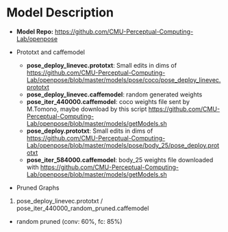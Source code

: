 # Model Description
* **Model Repo:** https://github.com/CMU-Perceptual-Computing-Lab/openpose
* Prototxt and caffemodel
  + **pose_deploy_linevec.prototxt**: Small edits in dims of https://github.com/CMU-Perceptual-Computing-Lab/openpose/blob/master/models/pose/coco/pose_deploy_linevec.prototxt
  + **pose_deploy_linevec.caffemodel**: random generated weights
  + **pose_iter_440000.caffemodel**: coco weights file sent by M.Tomono, maybe download by this script https://github.com/CMU-Perceptual-Computing-Lab/openpose/blob/master/models/getModels.sh
  + **pose_deploy.prototxt**: Small edits in dims of https://github.com/CMU-Perceptual-Computing-Lab/openpose/blob/master/models/pose/body_25/pose_deploy.prototxt
  + **pose_iter_584000.caffemodel**: body_25 weights file downloaded with https://github.com/CMU-Perceptual-Computing-Lab/openpose/blob/master/models/getModels.sh

* Pruned Graphs
1. pose\_deploy\_linevec.prototxt / pose\_iter\_440000\_random\_pruned.caffemodel
- random pruned (conv: 60%, fc: 85%)
